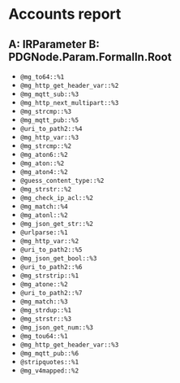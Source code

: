 # Accounts report

## A: IRParameter B: PDGNode.Param.FormalIn.Root
- `@mg_to64::%1`
- `@mg_http_get_header_var::%2`
- `@mg_mqtt_sub::%3`
- `@mg_http_next_multipart::%3`
- `@mg_strcmp::%3`
- `@mg_mqtt_pub::%5`
- `@uri_to_path2::%4`
- `@mg_http_var::%3`
- `@mg_strcmp::%2`
- `@mg_aton6::%2`
- `@mg_aton::%2`
- `@mg_aton4::%2`
- `@guess_content_type::%2`
- `@mg_strstr::%2`
- `@mg_check_ip_acl::%2`
- `@mg_match::%4`
- `@mg_atonl::%2`
- `@mg_json_get_str::%2`
- `@urlparse::%1`
- `@mg_http_var::%2`
- `@uri_to_path2::%5`
- `@mg_json_get_bool::%3`
- `@uri_to_path2::%6`
- `@mg_strstrip::%1`
- `@mg_atone::%2`
- `@uri_to_path2::%7`
- `@mg_match::%3`
- `@mg_strdup::%1`
- `@mg_strstr::%3`
- `@mg_json_get_num::%3`
- `@mg_tou64::%1`
- `@mg_http_get_header_var::%3`
- `@mg_mqtt_pub::%6`
- `@stripquotes::%1`
- `@mg_v4mapped::%2`
